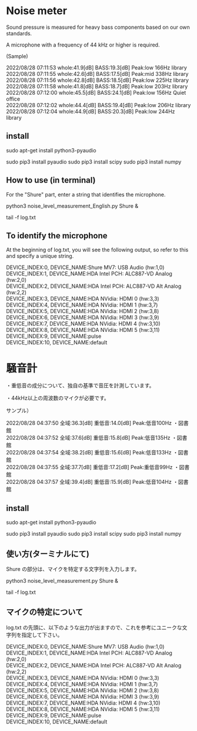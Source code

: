 # Noise meter

Sound pressure is measured for heavy bass components based on our own standards.

A microphone with a frequency of 44 kHz or higher is required.

(Sample)

2022/08/28 07:11:53  whole:41.9[dB]  BASS:19.3[dB] Peak:low 166Hz   library<br>
2022/08/28 07:11:55  whole:42.6[dB]  BASS:17.5[dB] Peak:mid 338Hz   library<br>
2022/08/28 07:11:56  whole:42.8[dB]  BASS:18.5[dB] Peak:low 225Hz   library<br>
2022/08/28 07:11:58  whole:41.8[dB]  BASS:18.7[dB] Peak:low 203Hz   library<br>
2022/08/28 07:12:00  whole:45.5[dB]  BASS:24.1[dB] Peak:low 156Hz   Quiet office<br>
2022/08/28 07:12:02  whole:44.4[dB]  BASS:19.4[dB] Peak:low 206Hz   library<br>
2022/08/28 07:12:04  whole:44.9[dB]  BASS:20.3[dB] Peak:low 244Hz   library<br>


## install

sudo apt-get install python3-pyaudio

sudo pip3 install pyaudio
sudo pip3 install scipy
sudo pip3 install numpy


## How to use (in terminal)

For the "Shure" part, enter a string that identifies the microphone.

python3 noise_level_measurement_English.py Shure &

tail -f log.txt

## To identify the microphone

At the beginning of log.txt, you will see the following output, so refer to this and specify a unique string.

DEVICE_INDEX:0, DEVICE_NAME:Shure MV7: USB Audio (hw:1,0)<br>
DEVICE_INDEX:1, DEVICE_NAME:HDA Intel PCH: ALC887-VD Analog (hw:2,0)<br>
DEVICE_INDEX:2, DEVICE_NAME:HDA Intel PCH: ALC887-VD Alt Analog (hw:2,2)<br>
DEVICE_INDEX:3, DEVICE_NAME:HDA NVidia: HDMI 0 (hw:3,3)<br>
DEVICE_INDEX:4, DEVICE_NAME:HDA NVidia: HDMI 1 (hw:3,7)<br>
DEVICE_INDEX:5, DEVICE_NAME:HDA NVidia: HDMI 2 (hw:3,8)<br>
DEVICE_INDEX:6, DEVICE_NAME:HDA NVidia: HDMI 3 (hw:3,9)<br>
DEVICE_INDEX:7, DEVICE_NAME:HDA NVidia: HDMI 4 (hw:3,10)<br>
DEVICE_INDEX:8, DEVICE_NAME:HDA NVidia: HDMI 5 (hw:3,11)<br>
DEVICE_INDEX:9, DEVICE_NAME:pulse<br>
DEVICE_INDEX:10, DEVICE_NAME:default<br>




# 騒音計

・重低音の成分について、独自の基準で音圧を計測しています。

・44kHz以上の周波数のマイクが必要です。

サンプル）

2022/08/28 04:37:50  全域:36.3[dB]     重低音:14.0[dB]     Peak:低音100Hz ・図書館<br>
2022/08/28 04:37:52  全域:37.6[dB]     重低音:15.8[dB]     Peak:低音135Hz ・図書館<br>
2022/08/28 04:37:54  全域:38.2[dB]     重低音:15.6[dB]     Peak:低音133Hz ・図書館<br>
2022/08/28 04:37:55  全域:37.7[dB]     重低音:17.2[dB]     Peak:重低音99Hz ・図書館<br>
2022/08/28 04:37:57  全域:39.4[dB]     重低音:15.9[dB]     Peak:低音104Hz ・図書館<br>


## install

sudo apt-get install python3-pyaudio

sudo pip3 install pyaudio
sudo pip3 install scipy
sudo pip3 install numpy


## 使い方(ターミナルにて)

Shure の部分は、マイクを特定する文字列を入力します。

python3 noise_level_measurement.py Shure &

tail -f log.txt

## マイクの特定について

log.txt の先頭に、以下のような出力が出ますので、これを参考にユニークな文字列を指定して下さい。

DEVICE_INDEX:0, DEVICE_NAME:Shure MV7: USB Audio (hw:1,0)<br>
DEVICE_INDEX:1, DEVICE_NAME:HDA Intel PCH: ALC887-VD Analog (hw:2,0)<br>
DEVICE_INDEX:2, DEVICE_NAME:HDA Intel PCH: ALC887-VD Alt Analog (hw:2,2)<br>
DEVICE_INDEX:3, DEVICE_NAME:HDA NVidia: HDMI 0 (hw:3,3)<br>
DEVICE_INDEX:4, DEVICE_NAME:HDA NVidia: HDMI 1 (hw:3,7)<br>
DEVICE_INDEX:5, DEVICE_NAME:HDA NVidia: HDMI 2 (hw:3,8)<br>
DEVICE_INDEX:6, DEVICE_NAME:HDA NVidia: HDMI 3 (hw:3,9)<br>
DEVICE_INDEX:7, DEVICE_NAME:HDA NVidia: HDMI 4 (hw:3,10)<br>
DEVICE_INDEX:8, DEVICE_NAME:HDA NVidia: HDMI 5 (hw:3,11)<br>
DEVICE_INDEX:9, DEVICE_NAME:pulse<br>
DEVICE_INDEX:10, DEVICE_NAME:default<br>

